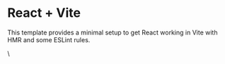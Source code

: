 # React + Vite

This template provides a minimal setup to get React working in Vite with HMR and some ESLint rules.

\

